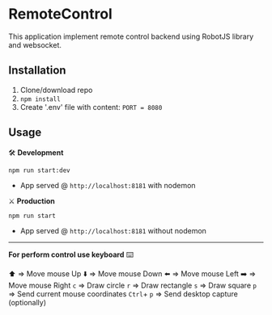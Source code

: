 # RemoteControl
This application implement remote control backend using RobotJS library and websocket.

## Installation
1. Clone/download repo
2. `npm install`
3. Create '.env' file with content: `PORT = 8080`

## Usage
:hammer_and_wrench:  **Development**

`npm run start:dev`

* App served @ `http://localhost:8181` with nodemon

:crossed_swords:  **Production**

`npm run start`

* App served @ `http://localhost:8181` without nodemon

---

**For perform control use keyboard**  :keyboard:

:arrow_up: => Move mouse Up
:arrow_down: => Move mouse Down
:arrow_left: => Move mouse Left
:arrow_right: => Move mouse Right
`c` => Draw circle
`r` => Draw rectangle 
`s` => Draw square
`p` => Send current mouse coordinates
`Ctrl`+ `p` => Send desktop capture (optionally)
